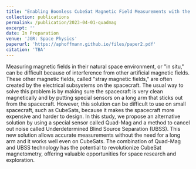 ```yaml
---
title: "Enabling Boomless CubeSat Magnetic Field Measurements with the Quad-Mag Magnetometer and Underdetermined Blind Source Separation"
collection: publications
permalink: /publication/2023-04-01-quadmag
excerpt: ''
date: In Preparation
venue: 'JGR: Space Physics'
paperurl: 'https://aphoffmann.github.io/files/paper2.pdf'
citation: 'TBA'
---
```

Measuring magnetic fields in their natural space environment, or "in situ," can be difficult because of interference from other artificial magnetic fields. These other magnetic fields, called "stray magnetic fields," are often created by the electrical subsystems on the spacecraft. The usual way to solve this problem is by making sure the spacecraft is very clean magnetically and by putting special sensors on a long arm that sticks out from the spacecraft. However, this solution can be difficult to use on small spacecraft, such as CubeSats, because it makes the spacecraft more expensive and harder to design. In this study, we propose an alternative solution by using a special sensor called Quad-Mag and a method to cancel out noise called Underdetermined Blind Source Separation (UBSS). This new solution allows accurate measurements without the need for a long arm and it works well even on CubeSats. The combination of Quad-Mag and UBSS technology has the potential to revolutionize CubeSat magnetometry, offering valuable opportunities for space research and exploration.
